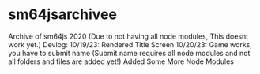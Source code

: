 # sm64jsarchivee
Archive of sm64js 2020 (Due to not having all node modules, This doesnt work yet.)
Devlog:
10/19/23: Rendered Title Screen
10/20/23: Game works, you have to submit name (Submit name requires all node modules and not all folders and files are added yet!) Added Some More Node Modules
